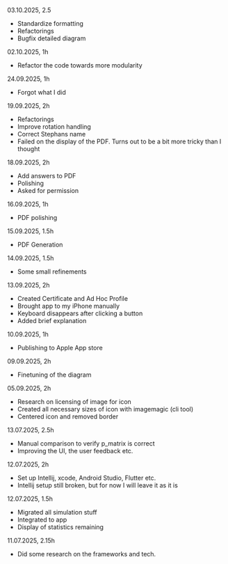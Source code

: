 03.10.2025, 2.5
* Standardize formatting
* Refactorings
* Bugfix detailed diagram

02.10.2025, 1h
* Refactor the code towards more modularity

24.09.2025, 1h
* Forgot what I did

19.09.2025, 2h
* Refactorings
* Improve rotation handling
* Correct Stephans name
* Failed on the display of the PDF. Turns out to be a bit more tricky than I thought

18.09.2025, 2h
* Add answers to PDF
* Polishing
* Asked for permission

16.09.2025, 1h
* PDF polishing

15.09.2025, 1.5h
* PDF Generation

14.09.2025, 1.5h
* Some small refinements

13.09.2025, 2h
* Created Certificate and Ad Hoc Profile
* Brought app to my iPhone manually
* Keyboard disappears after clicking a button
* Added brief explanation

10.09.2025, 1h
* Publishing to Apple App store

09.09.2025, 2h 
* Finetuning of the diagram

05.09.2025, 2h
* Research on licensing of image for icon
* Created all necessary sizes of icon with imagemagic (cli tool)
* Centered icon and removed border

13.07.2025, 2.5h
* Manual comparison to verify p_matrix is correct
* Improving the UI, the user feedback etc.

12.07.2025, 2h
* Set up Intellij, xcode, Android Studio, Flutter etc.
* Intellij setup still broken, but for now I will leave it as it is

12.07.2025, 1.5h
* Migrated all simulation stuff
* Integrated to app
* Display of statistics remaining

11.07.2025, 2.15h
* Did some research on the frameworks and tech. 
